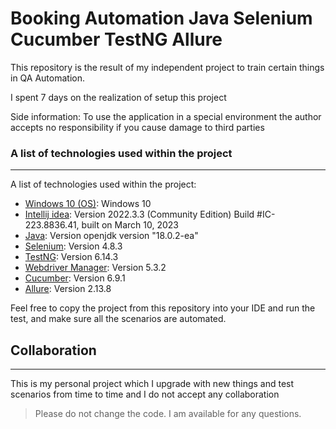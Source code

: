 # Booking Automation Java Selenium Cucumber TestNG Allure
This repository is the result of my independent project to train certain things in QA Automation.

I spent 7 days on the realization of setup this project

Side information: To use the application in a special environment the author accepts no responsibility if you cause damage to third parties

### A list of technologies used within the project
***
A list of technologies used within the project:
* [Windows 10 (OS)](https://www.microsoft.com/en-us/windows): Windows 10 
* [Intellij idea](https://www.jetbrains.com/idea/): Version 2022.3.3 (Community Edition) Build #IC-223.8836.41, built on March 10, 2023
* [Java](https://www.java.com/en/): Version openjdk version "18.0.2-ea"
* [Selenium](https://www.selenium.dev/): Version 4.8.3 
* [TestNG](https://testng.org/doc/): Version 6.14.3
* [Webdriver Manager](https://bonigarcia.dev/webdrivermanager/): Version 5.3.2
* [Cucumber](https://cucumber.io/): Version 6.9.1
* [Allure](https://qameta.io/allure-report/): Version 2.13.8

Feel free to copy the project from this repository into your IDE and run the test, and make sure all the scenarios are automated.

## Collaboration
***
This is my personal project which I upgrade with new things and test scenarios from time to time and I do not accept any collaboration
> Please do not change the code. 
> I am available for any questions.

